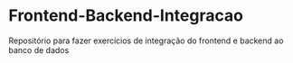# Frontend-Backend-Integracao
Repositório para fazer exercícios de integração do frontend e backend ao banco de dados
